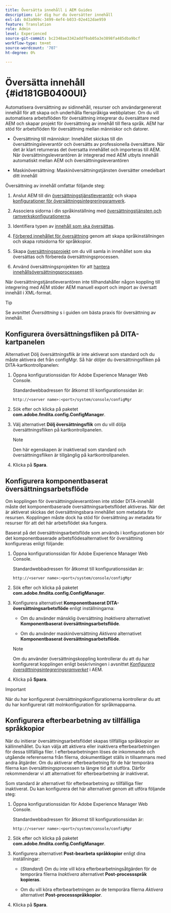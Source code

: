 ```yaml
---
title: Översätta innehåll i AEM Guides
description: Lär dig hur du översätter innehåll
exl-id: 0d3a909c-3499-4ef4-b033-02e412dae959
feature: Translation
role: Admin
level: Experienced
source-git-commit: bc2348ae3342addf9ab05a3e3898fa485dba9bcf
workflow-type: tm+mt
source-wordcount: '707'
ht-degree: 0%

---
```


# Översätta innehåll {#id181GB0400UI}

Automatisera översättning av sidinnehåll, resurser och användargenererat innehåll för att skapa och underhålla flerspråkiga webbplatser. Om du vill automatisera arbetsflöden för översättning integrerar du översättare med AEM och skapar projekt för översättning av innehåll till flera språk. AEM har stöd för arbetsflöden för översättning mellan människor och datorer.

- Översättning till människor: Innehållet skickas till din översättningsleverantör och översätts av professionella översättare. När det är klart returneras det översatta innehållet och importeras till AEM. När översättningsleverantören är integrerad med AEM utbyts innehåll automatiskt mellan AEM och översättningsleverantören

- Maskinöversättning: Maskinöversättningstjänsten översätter omedelbart ditt innehåll


Översättning av innehåll omfattar följande steg:

1. Anslut AEM till din [översättningstjänstleverantör](https://helpx.adobe.com/experience-manager/6-5/sites/administering/using/tc-tic.html#ConnectingtoaTranslationServiceProvider) och skapa [konfigurationer för översättningsintegreringsramverk](https://helpx.adobe.com/experience-manager/6-5/sites/administering/using/tc-tic.html#CreatingaTranslationIntegrationConfiguration).

1. Associera sidorna i din språkinställning med [översättningstjänsten och ramverkskonfigurationerna](https://helpx.adobe.com/experience-manager/6-5/sites/administering/using/tc-tic.html#ConfiguringPagesforTranslation).

1. Identifiera typen av [innehåll som ska översättas](https://helpx.adobe.com/experience-manager/6-5/sites/administering/using/tc-rules.html).

1. [Förbered innehållet för översättning](https://helpx.adobe.com/experience-manager/6-5/sites/administering/using/tc-prep.html) genom att skapa språkinställningen och skapa rotsidorna för språkkopior.

1. Skapa [översättningsprojekt](https://helpx.adobe.com/experience-manager/6-5/sites/administering/using/tc-manage.html) om du vill samla in innehållet som ska översättas och förbereda översättningsprocessen.

1. Använd översättningsprojekten för att [hantera innehållsöversättningsprocessen](https://helpx.adobe.com/experience-manager/6-5/sites/administering/using/tc-manage.html).


När översättningstjänstleverantören inte tillhandahåller någon koppling till integrering med AEM stöder AEM manuell export och import av översatt innehåll i XML-format.

>[!TIP]
>
> Se avsnittet *Översättning* s i guiden om bästa praxis för översättning av innehåll.

## Konfigurera översättningsfliken på DITA-kartpanelen

Alternativet Dölj översättningsflik är inte aktiverat som standard och du måste aktivera det från configMgr. Så här döljer du översättningsfliken på DITA-kartkontrollpanelen:

1. Öppna konfigurationssidan för Adobe Experience Manager Web Console.

   Standardwebbadressen för åtkomst till konfigurationssidan är:

   ```http
   http://<server name>:<port>/system/console/configMgr
   ```

1. Sök efter och klicka på paketet **com.adobe.fmdita.config.ConfigManager**.

1. Välj alternativet **Dölj översättningsflik** om du vill dölja översättningsfliken på kartkontrollpanelen.

   >[!NOTE]
   >
   > Den här egenskapen är inaktiverad som standard och översättningsfliken är tillgänglig på kartkontrollpanelen.

1. Klicka på **Spara**.

## Konfigurera komponentbaserat översättningsarbetsflöde

Om kopplingen för översättningsleverantören inte stöder DITA-innehåll måste det komponentbaserade översättningsarbetsflödet aktiveras. När det är aktiverat skickas det översättningsbara innehållet som metadata för resursen. Kopplingen måste dock ha stöd för översättning av metadata för resurser för att det här arbetsflödet ska fungera.

Baserat på det översättningsarbetsflöde som används i konfigurationen bör det komponentbaserade arbetsflödesalternativet för översättning konfigureras enligt följande:

1. Öppna konfigurationssidan för Adobe Experience Manager Web Console.

   Standardwebbadressen för åtkomst till konfigurationssidan är:

   ```http
   http://<server name>:<port>/system/console/configMgr
   ```

1. Sök efter och klicka på paketet **com.adobe.fmdita.config.ConfigManager**.

1. Konfigurera alternativet **Komponentbaserat DITA-översättningsarbetsflöde** enligt inställningarna:

   - Om du använder mänsklig översättning *Inaktivera* alternativet **Komponentbaserat översättningsarbetsflöde**.

   - Om du använder maskinöversättning *Aktivera* alternativet **Komponentbaserat översättningsarbetsflöde**.

   >[!NOTE]
   >
   > Om du använder översättningskoppling kontrollerar du att du har konfigurerat kopplingen enligt beskrivningen i avsnittet *[Konfigurera översättningsintegreringsramverket](https://helpx.adobe.com/experience-manager/6-5/sites/administering/using/tc-tic.html)* i AEM.

1. Klicka på **Spara**.

<!---

This was added for 2406 CS IG

## Configure the legacy translation workflow 

It is recommended that you use the latest translation workflow, which provides enhanced performance. However, you can configure the legacy translation workflow if necessary.

Based on the translation workflow used in your setup, provide the following (property) details to configure the legacy translation workflow: the component-based translation workflow option should be configured as follows:

1.  Open the Adobe Experience Manager Web Console Configuration page.

    The default URL to access the configuration page is:

    ! Add the syntax of http as given in previous config

    Note: Configure htttp code as given in previous sample
    

1.  Search for and click on the **com.adobe.fmdita.config.ConfigManager** bundle.



1.  Configure the **Run legacy translation workflow** option as per your setup:

    -   If you use the latest translation workflow, then *Disable* \( `false`\) the **Run legacy translation workflow** option. The latest translation workflow is enabled by default. <br> 

    -   If you use the legacy translation, then *Enable \( `true`\)* the **Run legacy translation workflow** option.

1.  Click **Save**.


--->
>[!IMPORTANT]
>
> När du har konfigurerat översättningskonfigurationerna kontrollerar du att du har konfigurerat rätt molnkonfiguration för språkmapparna.

## Konfigurera efterbearbetning av tillfälliga språkkopior

När du initierar översättningsarbetsflödet skapas tillfälliga språkkopior av källinnehållet. Du kan välja att aktivera eller inaktivera efterbearbetningen för dessa tillfälliga filer. I efterbearbetningen löses de inkommande och utgående referenserna från filerna, dokumentläget ställs in tillsammans med andra åtgärder. Om du aktiverar efterbearbetning för de här temporära filerna kan översättningsprocessen ta längre tid att slutföra. Därför rekommenderar vi att alternativet för efterbearbetning är inaktiverat.

Som standard är alternativet för efterbearbetning av tillfälliga filer inaktiverat. Du kan konfigurera det här alternativet genom att utföra följande steg:

1. Öppna konfigurationssidan för Adobe Experience Manager Web Console.

   Standardwebbadressen för åtkomst till konfigurationssidan är:

   ```http
   http://<server name>:<port>/system/console/configMgr
   ```

1. Sök efter och klicka på paketet **com.adobe.fmdita.config.ConfigManager**.

1. Konfigurera alternativet **Post-bearbeta språkkopior** enligt dina inställningar:

   - \(*Standard*\) Om du inte vill köra efterbearbetningsåtgärden för de temporära filerna *Inaktivera* alternativet **Post-processspråk kopieras**.

   - Om du vill köra efterbearbetningen av de temporära filerna *Aktivera* alternativet **Post-processspråkkopior**.

1. Klicka på **Spara**.
